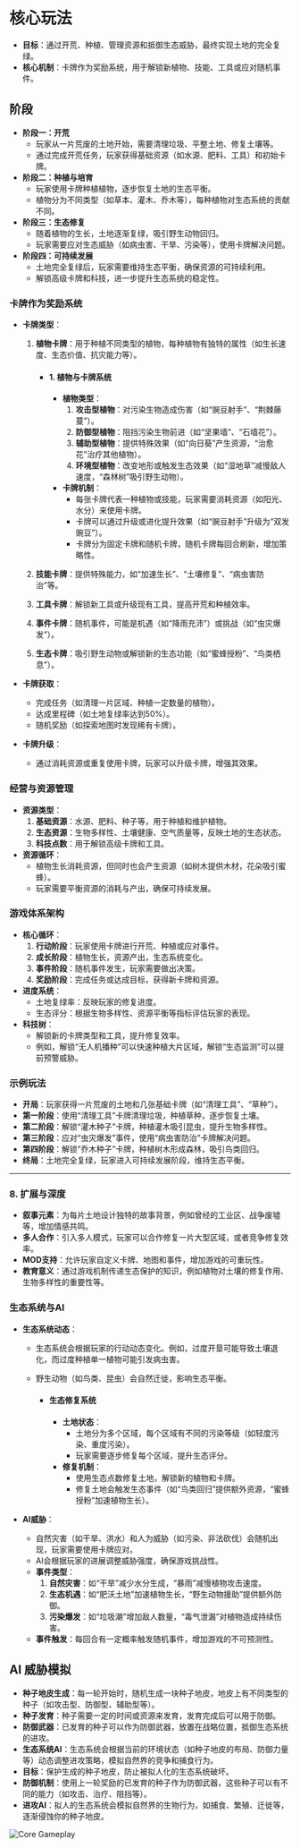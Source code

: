 # 核心玩法

- **目标**：通过开荒、种植、管理资源和抵御生态威胁，最终实现土地的完全复绿。
- **核心机制**：卡牌作为奖励系统，用于解锁新植物、技能、工具或应对随机事件。

##  阶段

- **阶段一：开荒**
  - 玩家从一片荒废的土地开始，需要清理垃圾、平整土地、修复土壤等。
  - 通过完成开荒任务，玩家获得基础资源（如水源、肥料、工具）和初始卡牌。
- **阶段二：种植与培育**
  - 玩家使用卡牌种植植物，逐步恢复土地的生态平衡。
  - 植物分为不同类型（如草本、灌木、乔木等），每种植物对生态系统的贡献不同。
- **阶段三：生态修复**
  - 随着植物的生长，土地逐渐复绿，吸引野生动物回归。
  - 玩家需要应对生态威胁（如病虫害、干旱、污染等），使用卡牌解决问题。
- **阶段四：可持续发展**
  - 土地完全复绿后，玩家需要维持生态平衡，确保资源的可持续利用。
  - 解锁高级卡牌和科技，进一步提升生态系统的稳定性。

### **卡牌作为奖励系统**

- **卡牌类型**：

  1. **植物卡牌**：用于种植不同类型的植物，每种植物有独特的属性（如生长速度、生态价值、抗灾能力等）。

     - #### **1. 植物与卡牌系统**

       - **植物类型**：
         1. **攻击型植物**：对污染生物造成伤害（如“豌豆射手”、“荆棘藤蔓”）。
         2. **防御型植物**：阻挡污染生物前进（如“坚果墙”、“石墙花”）。
         3. **辅助型植物**：提供特殊效果（如“向日葵”产生资源，“治愈花”治疗其他植物）。
         4. **环境型植物**：改变地形或触发生态效果（如“湿地草”减慢敌人速度，“森林树”吸引野生动物）。
       - **卡牌机制**：
         - 每张卡牌代表一种植物或技能，玩家需要消耗资源（如阳光、水分）来使用卡牌。
         - 卡牌可以通过升级或进化提升效果（如“豌豆射手”升级为“双发豌豆”）。
         - 卡牌分为固定卡牌和随机卡牌，随机卡牌每回合刷新，增加策略性。

  2. **技能卡牌**：提供特殊能力，如“加速生长”、“土壤修复”、“病虫害防治”等。

  3. **工具卡牌**：解锁新工具或升级现有工具，提高开荒和种植效率。

  4. **事件卡牌**：随机事件，可能是机遇（如“降雨充沛”）或挑战（如“虫灾爆发”）。

  5. **生态卡牌**：吸引野生动物或解锁新的生态功能（如“蜜蜂授粉”、“鸟类栖息”）。

- **卡牌获取**：

  - 完成任务（如清理一片区域、种植一定数量的植物）。
  - 达成里程碑（如土地复绿率达到50%）。
  - 随机奖励（如探索地图时发现稀有卡牌）。

- **卡牌升级**：

  - 通过消耗资源或重复使用卡牌，玩家可以升级卡牌，增强其效果。

### **经营与资源管理**

- **资源类型**：
  1. **基础资源**：水源、肥料、种子等，用于种植和维护植物。
  2. **生态资源**：生物多样性、土壤健康、空气质量等，反映土地的生态状态。
  3. **科技点数**：用于解锁高级卡牌和工具。
- **资源循环**：
  - 植物生长消耗资源，但同时也会产生资源（如树木提供木材，花朵吸引蜜蜂）。
  - 玩家需要平衡资源的消耗与产出，确保可持续发展。

### **游戏体系架构**

- **核心循环**：
  1. **行动阶段**：玩家使用卡牌进行开荒、种植或应对事件。
  2. **成长阶段**：植物生长，资源产出，生态系统变化。
  3. **事件阶段**：随机事件发生，玩家需要做出决策。
  4. **奖励阶段**：完成任务或达成目标，获得新卡牌和资源。
- **进度系统**：
  - 土地复绿率：反映玩家的修复进度。
  - 生态评分：根据生物多样性、资源平衡等指标评估玩家的表现。
- **科技树**：
  - 解锁新的卡牌类型和工具，提升修复效率。
  - 例如，解锁“无人机播种”可以快速种植大片区域，解锁“生态监测”可以提前预警威胁。

### **示例玩法**

- **开局**：玩家获得一片荒废的土地和几张基础卡牌（如“清理工具”、“草种”）。
- **第一阶段**：使用“清理工具”卡牌清理垃圾，种植草种，逐步恢复土壤。
- **第二阶段**：解锁“灌木种子”卡牌，种植灌木吸引昆虫，提升生物多样性。
- **第三阶段**：应对“虫灾爆发”事件，使用“病虫害防治”卡牌解决问题。
- **第四阶段**：解锁“乔木种子”卡牌，种植树木形成森林，吸引鸟类回归。
- **终局**：土地完全复绿，玩家进入可持续发展阶段，维持生态平衡。

------

### **8. 扩展与深度**

- **叙事元素**：为每片土地设计独特的故事背景，例如曾经的工业区、战争废墟等，增加情感共鸣。
- **多人合作**：引入多人模式，玩家可以合作修复一片大型区域，或者竞争修复效率。
- **MOD支持**：允许玩家自定义卡牌、地图和事件，增加游戏的可重玩性。
- **教育意义**：通过游戏机制传递生态保护的知识，例如植物对土壤的修复作用、生物多样性的重要性等。

###  **生态系统与AI**

- **生态系统动态**：

  - 生态系统会根据玩家的行动动态变化。例如，过度开垦可能导致土壤退化，而过度种植单一植物可能引发病虫害。

  - 野生动物（如鸟类、昆虫）会自然迁徙，影响生态平衡。

    - #### **生态修复系统**

      - **土地状态**：
        - 土地分为多个区域，每个区域有不同的污染等级（如轻度污染、重度污染）。
        - 玩家需要逐步修复每个区域，提升生态评分。
      - **修复机制**：
        - 使用生态点数修复土地，解锁新的植物和卡牌。
        - 修复土地会触发生态事件（如“鸟类回归”提供额外资源，“蜜蜂授粉”加速植物生长）。

- **AI威胁**：

  - 自然灾害（如干旱、洪水）和人为威胁（如污染、非法砍伐）会随机出现，玩家需要使用卡牌应对。
  - AI会根据玩家的进展调整威胁强度，确保游戏挑战性。
  - **事件类型**：
    1. **自然灾害**：如“干旱”减少水分生成，“暴雨”减慢植物攻击速度。
    2. **生态机遇**：如“肥沃土地”加速植物生长，“野生动物援助”提供额外防御。
    3. **污染爆发**：如“垃圾潮”增加敌人数量，“毒气泄漏”对植物造成持续伤害。
  - **事件触发**：每回合有一定概率触发随机事件，增加游戏的不可预测性。

## AI 威胁模拟

- **种子地皮生成**：每一轮开始时，随机生成一块种子地皮，地皮上有不同类型的种子（如攻击型、防御型、辅助型等）。
- **种子发育**：种子需要一定的时间或资源来发育，发育完成后可以用于防御。
- **防御武器**：已发育的种子可以作为防御武器，放置在战略位置，抵御生态系统的进攻。
- **生态系统AI**：生态系统会根据当前的环境状态（如种子地皮的布局、防御力量等）动态调整进攻策略，模拟自然界的竞争和捕食行为。
- **目标**：保护生成的种子地皮，防止被拟人化的生态系统破坏。
- **防御机制**：使用上一轮奖励的已发育的种子作为防御武器，这些种子可以有不同的能力（如攻击、治疗、阻挡等）。
- **进攻AI**：拟人的生态系统会模拟自然界的生物行为，如捕食、繁殖、迁徙等，逐渐侵蚀你的种子地皮。


![Core Gameplay](week01-research/images/Core_Gameplay.jpg)